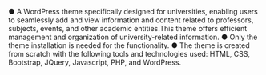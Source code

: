 ● A WordPress theme specifically designed for universities, enabling users to seamlessly add
and view information and content related to professors, subjects, events, and other academic
entities.This theme offers efficient management and organization of university-related
information.
● Only the theme installation is needed for the functionality.
● The theme is created from scratch with the following tools and technologies used: HTML, CSS,
Bootstrap, JQuery, Javascript, PHP, and WordPress.
